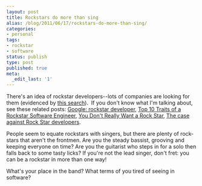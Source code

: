 ```yaml
---
layout: post
title: Rockstars do more than sing
alias: /blog/2011/06/17/rockstars-do-more-than-sing/
categories:
- personal
tags:
- rockstar
- software
status: publish
type: post
published: true
meta:
  _edit_last: '1'
---
```

There's an idea of rockstar developers--lots of companies are looking for them (evidenced by <a title="Google: Rock star developer" href="http://www.google.com/search?q=rock-star+developer">this search</a>).  If you don't know what I'm talking about, see these related posts: <a title="Google: rockstar developer" href="http://www.google.com/search?q=rock-star+developer">Google: rockstar developer</a>, <a title="Top 10 traits of a rockstar software engineer" href="http://www.readwriteweb.com/archives/top_10_software_engineer_traits.php">Top 10 Traits of a Rockstar Software Engineer</a>, <a title="You don't really want a rockstar" href="http://www.pseudocoder.com/blog/you-dont-really-want-a-rock-star">You Don't Really Want a Rock Star</a>, <a title="The case against rock star developers" href="http://www.stephenforte.net/PermaLink,guid,c0bdc70a-8e84-4339-ab44-4f4fefed8617.aspx">The case against Rock Star developers</a>.

People seem to equate rockstars with singers, but there are plenty of rock-stars that aren't the frontmen. Are you the steady bassist, grooving and keeping everyone on time? Are you the guitarist who steps in for a solo then falls back to some tasty licks? If you're not the lead singer, don't fret: you can be a rockstar in more than one way!

What's your place in the band? What terms of you tired of seeing in software?


